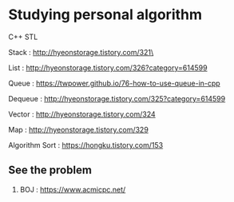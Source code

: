 # Studying personal algorithm



C++ STL



Stack : http://hyeonstorage.tistory.com/321\

List : http://hyeonstorage.tistory.com/326?category=614599

Queue : https://twpower.github.io/76-how-to-use-queue-in-cpp

Dequeue : http://hyeonstorage.tistory.com/325?category=614599

Vector : http://hyeonstorage.tistory.com/324

Map : http://hyeonstorage.tistory.com/329

Algorithm Sort : https://hongku.tistory.com/153



## See the problem 



1. BOJ :  https://www.acmicpc.net/

